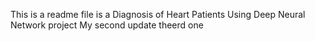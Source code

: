 This is a readme file is  a Diagnosis of Heart Patients Using Deep Neural Network project
My second update
theerd one